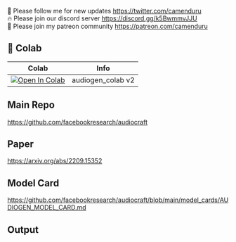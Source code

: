 🐣 Please follow me for new updates https://twitter.com/camenduru <br />
🔥 Please join our discord server https://discord.gg/k5BwmmvJJU <br />
🥳 Please join my patreon community https://patreon.com/camenduru <br />

## 🦒 Colab

| Colab | Info
| --- | --- |
[![Open In Colab](https://colab.research.google.com/assets/colab-badge.svg)](https://colab.research.google.com/github/camenduru/audiogen-colab/blob/main/audiogen_colab.ipynb) | audiogen_colab v2

## Main Repo
https://github.com/facebookresearch/audiocraft

## Paper
https://arxiv.org/abs/2209.15352

## Model Card
https://github.com/facebookresearch/audiocraft/blob/main/model_cards/AUDIOGEN_MODEL_CARD.md

## Output

